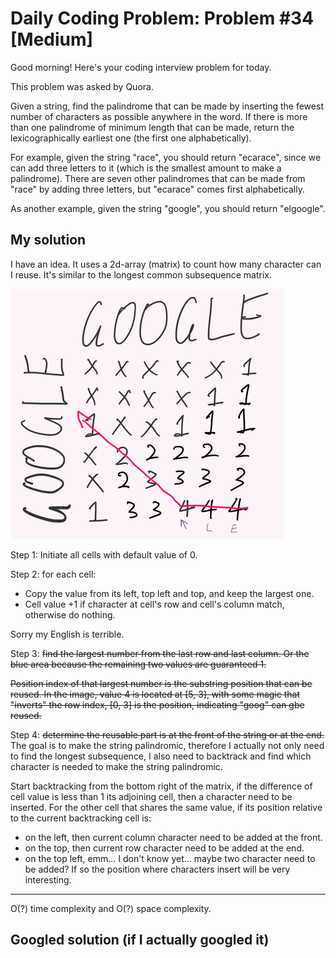 # Daily Coding Problem: Problem #34 [Medium]

Good morning! Here's your coding interview problem for today.

This problem was asked by Quora.

Given a string, find the palindrome that can be made by inserting the fewest number of characters as possible anywhere in the word. If there is more than one palindrome of minimum length that can be made, return the lexicographically earliest one (the first one alphabetically).

For example, given the string "race", you should return "ecarace", since we can add three letters to it (which is the smallest amount to make a palindrome). There are seven other palindromes that can be made from "race" by adding three letters, but "ecarace" comes first alphabetically.

As another example, given the string "google", you should return "elgoogle".

## My solution

I have an idea. It uses a 2d-array (matrix) to count how many character can I reuse. It's similar to the longest common subsequence matrix.

![34-1.png](34-1.png)

Step 1: Initiate all cells with default value of 0.

Step 2: for each cell:

- Copy the value from its left, top left and top, and keep the largest one.
- Cell value +1 if character at cell's row and cell's column match, otherwise do nothing.

Sorry my English is terrible.

Step 3: ~~find the largest number from the last row and last column. Or the blue area because the remaining two values are guaranteed 1.~~

~~Position index of that largest number is the substring position that can be reused. In the image, value 4 is located at [5, 3], with some magic that "inverts" the row index, [0, 3] is the position, indicating "goog" can gbe reused.~~

Step 4: ~~determine the reusable part is at the front of the string or at the end.~~ The goal is to make the string palindromic, therefore I actually not only need to find the longest subsequence, I also need to backtrack and find which character is needed to make the string palindromic.

Start backtracking from the bottom right of the matrix, if the difference of cell value is less than 1  its adjoining cell, then a character need to be inserted. For the other cell that shares the same value, if its position relative to the current backtracking cell is:

- on the left, then current column character need to be added at the front.
- on the top, then current row character need to be added at the end.
- on the top left, emm... I don't know yet... maybe two character need to be added? If so the position where characters insert will be very interesting.

----

O(?) time complexity and O(?) space complexity.

## Googled solution (if I actually googled it)
